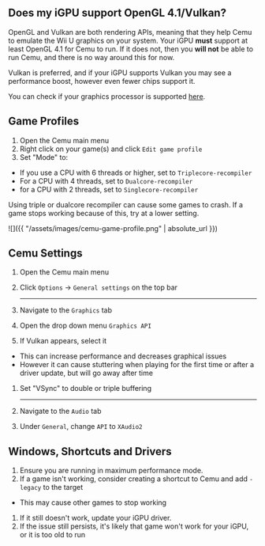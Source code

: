 ## Does my iGPU support OpenGL 4.1/Vulkan?

OpenGL and Vulkan are both rendering APIs, meaning that they help Cemu to emulate the Wii U graphics on your system. Your iGPU **must** support at least OpenGL 4.1 for Cemu to run. If it does not, then you **will not** be able to run Cemu, and there is no way around this for now.

Vulkan is preferred, and if your iGPU supports Vulkan you may see a performance boost, however even fewer chips support it.

You can check if your graphics processor is supported [here](https://www.intel.com/content/www/us/en/support/articles/000005524/graphics-drivers.html).

## Game Profiles

1. Open the Cemu main menu
1. Right click on your game(s) and click `Edit game profile`
1. Set "Mode" to:
  - If you use a CPU with 6 threads or higher, set to `Triplecore-recompiler`
  - For a CPU with 4 threads, set to `Dualcore-recompiler`
  - for a CPU with 2 threads, set to `Singlecore-recompiler`

Using triple or dualcore recompiler can cause some games to crash. If a game stops working because of this, try at a lower setting.

![]({{ "/assets/images/cemu-game-profile.png" | absolute_url }})

## Cemu Settings

1. Open the Cemu main menu
1. Click `Options` -> `General settings` on the top bar

    ---

3. Navigate to the `Graphics` tab
1. Open the drop down menu `Graphics API`
1. If Vulkan appears, select it
  - This can increase performance and decreases graphical issues
  - However it can cause stuttering when playing for the first time or after a driver update, but will go away after time
1. Set "VSync" to double or triple buffering

    ---

7. Navigate to the `Audio` tab
1. Under `General`, change `API` to `XAudio2`

## Windows, Shortcuts and Drivers

1. Ensure you are running in maximum performance mode.
1. If a game isn't working, consider creating a shortcut to Cemu and add `-legacy` to the target
  - This may cause other games to stop working
1. If it still doesn't work, update your iGPU driver.
1. If the issue still persists, it's likely that game won't work for your iGPU, or it is too old to run
